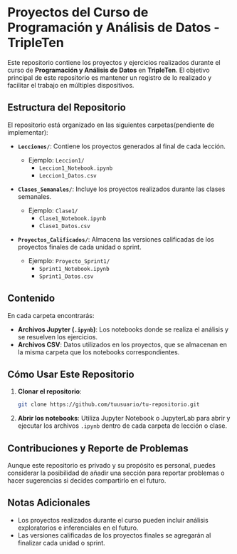 # Proyectos del Curso de Programación y Análisis de Datos - TripleTen

Este repositorio contiene los proyectos y ejercicios realizados durante el curso de **Programación y Análisis de Datos** en **TripleTen**. El objetivo principal de este repositorio es mantener un registro de lo realizado y facilitar el trabajo en múltiples dispositivos.

## Estructura del Repositorio

El repositorio está organizado en las siguientes carpetas(pendiente de implementar):

- **`Lecciones/`**: Contiene los proyectos generados al final de cada lección.
  - Ejemplo: `Leccion1/`
    - `Leccion1_Notebook.ipynb`
    - `Leccion1_Datos.csv`

- **`Clases_Semanales/`**: Incluye los proyectos realizados durante las clases semanales.
  - Ejemplo: `Clase1/`
    - `Clase1_Notebook.ipynb`
    - `Clase1_Datos.csv`

- **`Proyectos_Calificados/`**: Almacena las versiones calificadas de los proyectos finales de cada unidad o sprint.
  - Ejemplo: `Proyecto_Sprint1/`
    - `Sprint1_Notebook.ipynb`
    - `Sprint1_Datos.csv`

## Contenido

En cada carpeta encontrarás:

- **Archivos Jupyter (`.ipynb`)**: Los notebooks donde se realiza el análisis y se resuelven los ejercicios.
- **Archivos CSV**: Datos utilizados en los proyectos, que se almacenan en la misma carpeta que los notebooks correspondientes.

## Cómo Usar Este Repositorio

1. **Clonar el repositorio**:
   ```bash
   git clone https://github.com/tuusuario/tu-repositorio.git
   ```
2. **Abrir los notebooks**: Utiliza Jupyter Notebook o JupyterLab para abrir y ejecutar los archivos `.ipynb` dentro de cada carpeta de lección o clase.

## Contribuciones y Reporte de Problemas

Aunque este repositorio es privado y su propósito es personal, puedes considerar la posibilidad de añadir una sección para reportar problemas o hacer sugerencias si decides compartirlo en el futuro.

## Notas Adicionales

- Los proyectos realizados durante el curso pueden incluir análisis exploratorios e inferenciales en el futuro.
- Las versiones calificadas de los proyectos finales se agregarán al finalizar cada unidad o sprint.
